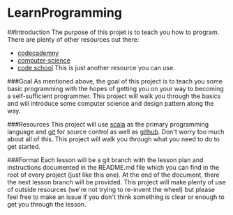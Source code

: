 # LearnProgramming
##Introduction
The purpose of this projet is to teach you how to program. There are plenty of other resources out there:
- [codecademny](https://www.codecademy.com/)
- [computer-science](https://github.com/open-source-society/computer-science)
- [code school](https://www.codeschool.com/learn)
This is just another resource you can use. 

###Goal
As mentioned above, the goal of this project is to teach you some basic programming with the hopes of getting you on your way to becoming a self-sufficient programmer. This project will walk you through the basics and will introduce some computer science and design pattern along the way.

###Resources
This project will use [scala](http://www.scala-lang.org/) as the primary programming language and [git](https://git-scm.com/) for source control as well as [github](https://github.com/). Don't worry too much about all of this. This project will walk you through what you need to do to get started.

###Format
Each lesson will be a git branch with the lesson plan and instructions documented in the README.md file which you can find in the root of every project (just like this one). At the end of the document, there the next lesson branch will be provided. This project will make plenty of use of outside resources (we're not trying to re-invent the wheel) but please feel free to make an issue if you don't think something is clear or enough to get you through the lesson.
